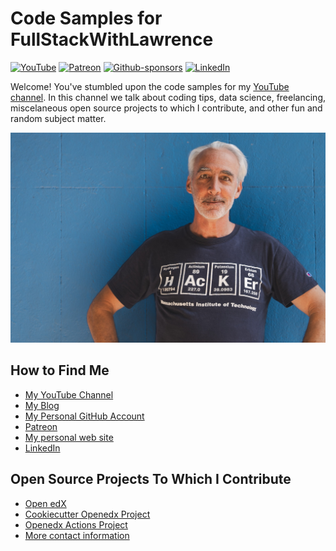 # Code Samples for FullStackWithLawrence

[![YouTube](https://img.shields.io/badge/YouTube-red?style=for-the-badge&logo=youtube&logoColor=white)](https://www.youtube.com/@FullStackWithLawrence/)
[![Patreon](https://img.shields.io/badge/Patreon%20-be%20a%20Patron-FF424D?style=for-the-badge&logo=patreon)](https://www.patreon.com/FullStackWithLawrence)
[![Github-sponsors](https://img.shields.io/badge/sponsor-30363D?style=for-the-badge&logo=GitHub-Sponsors&logoColor=#EA4AAA)](https://github.com/sponsors/lpm0073)
[![LinkedIn](https://img.shields.io/badge/LinkedIn-0077B5?style=for-the-badge&logo=linkedin&logoColor=white)](https://www.linkedin.com/in/lawrencemcdaniel/)

Welcome! You've stumbled upon the code samples for my [YouTube channel](https://youtube.com/@FullStackWithLawrence). In this channel we talk about coding tips, data science, freelancing, miscelaneous open source projects to which I contribute, and other fun and random subject matter.

[![FullStackWithLawrence](https://raw.githubusercontent.com/FullStackWithLawrence/.github/main/img/headshot.jpeg)](https://www.youtube.com/@FullStackWithLawrence)

## How to Find Me

- [My YouTube Channel](https://youtube.com/@FullStackWithLawrence)
- [My Blog](https://blog.lawrencemcdaniel.com/)
- [My Personal GitHub Account](https://github.com/lpm0073)
- [Patreon](https://www.patreon.com/FullStackWithLawrence)
- [My personal web site](https://lawrencemcdaniel.com/)
- [LinkedIn](https://www.linkedin.com/in/lawrencemcdaniel/)

## Open Source Projects To Which I Contribute

- [Open edX](https://discuss.openedx.org/u/lpm0073/)
- [Cookiecutter Openedx Project](https://cookiecutter-openedx.org/)
- [Openedx Actions Project](https://github.com/openedx-actions/)
- [More contact information](https://lawrencemcdaniel.com/contact)
